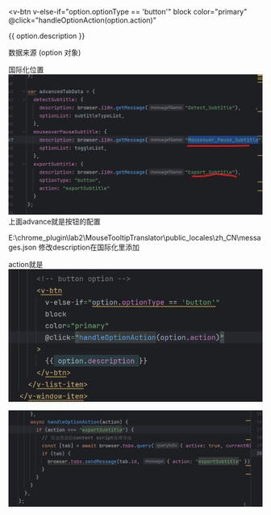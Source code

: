 <!-- 如果 option.optionType 等于 'button'，则渲染这个按钮 -->
<v-btn
v-else-if="option.optionType == 'button'"  <!-- 条件渲染指令，当前面的条件不满足且这个条件满足时显示 -->
block                                      <!-- Vuetify 属性，使按钮宽度充满父容器 -->
color="primary"                           <!-- 设置按钮颜色为主题主色 -->
@click="handleOptionAction(option.action)" <!-- 点击事件绑定，点击时调用 handleOptionAction 方法并传入 option.action 参数 -->
>
{{ option.description }}                  <!-- 显示按钮文字内容，来自 option.description -->
</v-btn>


数据来源 (option 对象)



国际化位置
![img_1.png](img_1.png)
上面advance就是按钮的配置

E:\chrome_plugin\lab2\MouseTooltipTranslator\public\_locales\zh_CN\messages.json
修改description在国际化里添加

action就是
![img_3.png](img_3.png)

![img_2.png](img_2.png)


